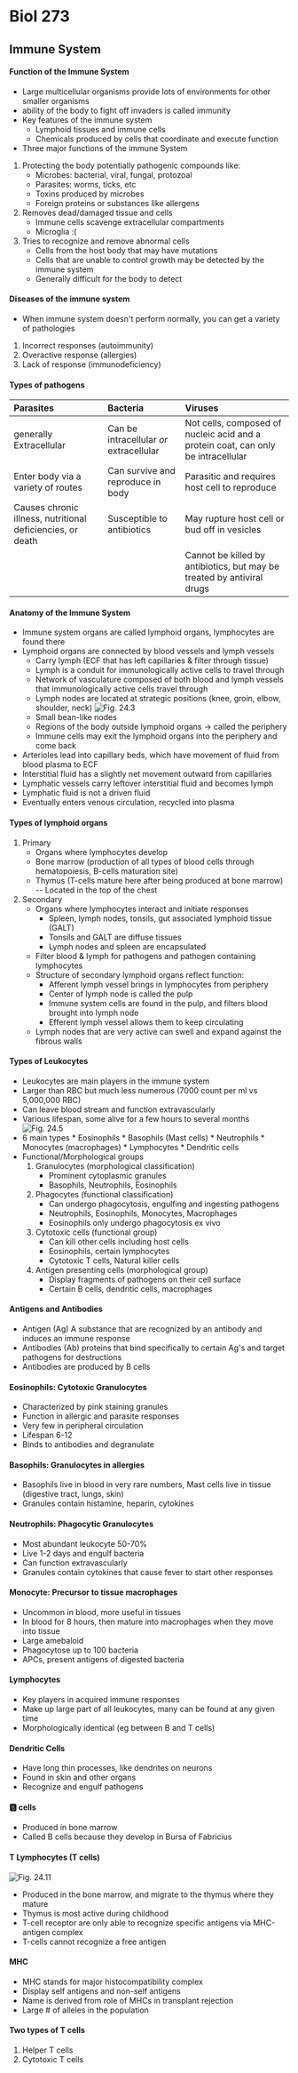 # Biol 273

## Immune System
#### Function of the Immune System
* Large multicellular organisms provide lots of environments for other smaller organisms
* ability of the body to fight off invaders is called immunity
* Key features of the immune system
    * Lymphoid tissues and immune cells
    * Chemicals produced by cells that coordinate and execute function
* Three major functions of the immune System
1. Protecting the body potentially pathogenic compounds like:
    * Microbes: bacterial, viral, fungal, protozoal
    * Parasites: worms, ticks, etc
    * Toxins produced by microbes
    * Foreign proteins or substances like allergens
2. Removes dead/damaged tissue and cells
    * Immune cells scavenge extracellular compartments
    * Microglia :(
3. Tries to recognize and remove abnormal cells
    * Cells from the host body that may have mutations
    * Cells that are unable to control growth may be detected by the immune system
    * Generally difficult for the body to detect

#### Diseases of the immune system
* When immune system doesn't perform normally, you can get a variety of pathologies
1. Incorrect responses (autoimmunity)
1. Overactive response (allergies)
1. Lack of response (immunodeficiency)

#### Types of pathogens

|Parasites|Bacteria|Viruses|
|:--|:--|:--|
|generally Extracellular|Can be intracellular *or* extracellular|Not cells, composed of nucleic acid and a protein coat, can only be intracellular|
|Enter body via a variety of routes|Can survive and reproduce in body|Parasitic and requires host cell to reproduce|
|Causes chronic illness, nutritional deficiencies, or death|Susceptible to antibiotics|May rupture host cell or bud off in vesicles|
|||Cannot be killed by antibiotics, but may be treated by antiviral drugs|

#### Anatomy of the Immune System
* Immune system organs are called lymphoid organs, lymphocytes are found there
* Lymphoid organs are connected by blood vessels and lymph vessels
  * Carry lymph (ECF that has left capillaries & filter through tissue)
  * Lymph is a conduit for immunologically active cells to travel through
  * Network of vasculature composed of both blood and lymph vessels that immunologically active cells travel through
  * Lymph nodes are located at strategic positions (knee, groin, elbow, shoulder, neck)
  ![Fig. 24.3](../static/BIOL273/fig24.3.png)
  * Small bean-like nodes
  * Regions of the body outside lymphoid organs -> called the periphery
  * Immune cells may exit the lymphoid organs into the periphery and come back
* Arterioles lead into capillary beds, which have movement of fluid from blood plasma to ECF
* Interstitial fluid has a slightly net movement outward from capillaries
* Lymphatic vessels carry leftover interstitial fluid and becomes lymph
* Lymphatic fluid is not a driven fluid
* Eventually enters venous circulation, recycled into plasma

#### Types of lymphoid organs
1. Primary
    * Organs where lymphocytes develop
    * Bone marrow (production of all types of blood cells through hematopoiesis, B-cells maturation site)
    * Thymus (T-cells mature here after being produced at bone marrow) -- Located in the top of the chest
2. Secondary
    - Organs where lymphocytes interact and initiate responses
      * Spleen, lymph nodes, tonsils, gut associated lymphoid tissue (GALT)
      * Tonsils and GALT are diffuse tissues
      * Lymph nodes and spleen are encapsulated
    - Filter blood & lymph for pathogens and pathogen containing lymphocytes
    - Structure of secondary lymphoid organs reflect function:
      * Afferent lymph vessel brings in lymphocytes from periphery
      * Center of lymph node is called the pulp
      * Immune system cells are found in the pulp, and filters blood brought into lymph node
      * Efferent lymph vessel allows them to keep circulating
    - Lymph nodes that are very active can swell and expand against the fibrous walls

#### Types of Leukocytes
* Leukocytes are main players in the immune system
* Larger than RBC but much less numerous (7000 count per ml vs 5,000,000 RBC)
* Can leave blood stream and function extravascularly
* Various lifespan, some alive for a few hours to several months
![Fig. 24.5](../static/BIOL273/fig24.5.png)
* 6 main types
      * Eosinophils
      * Basophils (Mast cells)
      * Neutrophils
      * Monocytes (macrophages)
      * Lymphocytes
      * Dendritic cells
* Functional/Morphological groups
  1. Granulocytes (morphological classification)
      * Prominent cytoplasmic granules
      * Basophils, Neutrophils, Eosinophils
  1. Phagocytes (functional classification)
      * Can undergo phagocytosis, engulfing and ingesting pathogens
      * Neutrophils, Eosinophils, Monocytes, Macrophages
      * Eosinophils only undergo phagocytosis ex vivo
  1. Cytotoxic cells (functional group)
      * Can kill other cells including host cells
      * Eosinophils, certain lymphocytes
      * Cytotoxic T cells, Natural killer cells
  1. Antigen presenting cells (morphological group)
      * Display fragments of pathogens on their cell surface
      * Certain B cells, dendritic cells, macrophages

#### Antigens and Antibodies
* Antigen (Ag) A substance that are recognized by an antibody and induces an immune response
* Antibodies (Ab) proteins that bind specifically to certain Ag's and target pathogens for destructions
* Antibodies are produced by B cells

#### Eosinophils: Cytotoxic Granulocytes
* Characterized by pink staining granules
* Function in allergic and parasite responses
* Very few in peripheral circulation
* Lifespan 6-12
* Binds to antibodies and degranulate

#### Basophils: Granulocytes in allergies
* Basophils live in blood in very rare numbers, Mast cells live in tissue (digestive tract, lungs, skin)
* Granules contain histamine, heparin, cytokines

#### Neutrophils: Phagocytic Granulocytes
* Most abundant leukocyte 50-70%
* Live 1-2 days and engulf bacteria
* Can function extravascularly
* Granules contain cytokines that cause fever to start other responses

#### Monocyte: Precursor to tissue macrophages
* Uncommon in blood, more useful in tissues
* In blood for 8 hours, then mature into macrophages when they move into tissue
* Large amebaloid
* Phagocytose up to 100 bacteria
* APCs, present antigens of digested bacteria

#### Lymphocytes
* Key players in acquired immune responses
* Make up large part of all leukocytes, many can be found at any given time
* Morphologically identical (eg between B and T cells)

#### Dendritic Cells
* Have long thin processes, like dendrites on neurons
* Found in skin and other organs
* Recognize and engulf pathogens

#### :b: cells
* Produced in bone marrow
* Called B cells because they develop in Bursa of Fabricius

#### T Lymphocytes (T cells)
![Fig. 24.11](../static/BIOL273/fig24.11.png)
* Produced in the bone marrow, and migrate to the thymus where they mature
* Thymus is most active during childhood
* T-cell receptor are only able to recognize specific antigens via MHC-antigen complex
* T-cells cannot recognize a free antigen

#### MHC
* MHC stands for major histocompatibility complex
* Display self antigens and non-self antigens
* Name is derived from role of MHCs in transplant rejection
* Large # of alleles in the population

#### Two types of T cells
1. Helper T cells
2. Cytotoxic T cells
